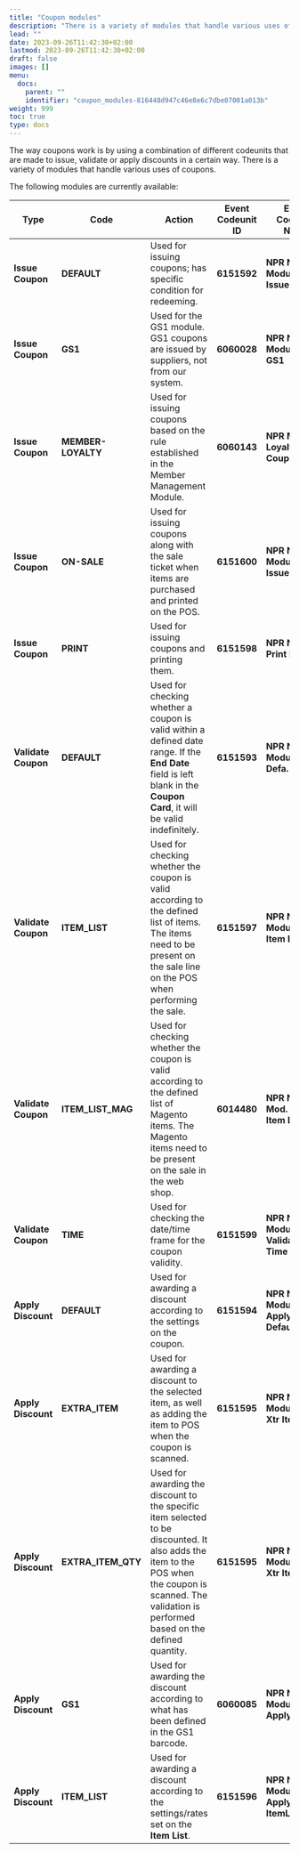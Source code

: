 ```yaml
---
title: "Coupon modules"
description: "There is a variety of modules that handle various uses of coupons. They are described in more detail in this article."
lead: ""
date: 2023-09-26T11:42:30+02:00
lastmod: 2023-09-26T11:42:30+02:00
draft: false
images: []
menu:
  docs:
    parent: ""
    identifier: "coupon_modules-816448d947c46e8e6c7dbe07001a013b"
weight: 999
toc: true
type: docs
---
```


The way coupons work is by using a combination of different codeunits that are made to issue, validate or apply discounts in a certain way. There is a variety of modules that handle various uses of coupons.

The following modules are currently available:

| Type      | Code |  Action  | Event Codeunit ID | Event Codeunit Name | 
| ----------- | ----------- | ----------- | ----------- | ----------- |
| **Issue Coupon** | **DEFAULT** | Used for issuing coupons; has specific condition for redeeming. | **6151592** | **NPR NpDc Module Issue: Default** |
| **Issue Coupon** | **GS1** | Used for the GS1 module. GS1 coupons are issued by suppliers, not from our system. | **6060028** | **NPR NpDc Module Issue GS1** |
| **Issue Coupon** | **MEMBER-LOYALTY** | Used for issuing coupons based on the rule established in the Member Management Module. | **6060143** | **NPR MM Loyalty Coupon Mgr** |
| **Issue Coupon** | **ON-SALE** | Used for issuing coupons along with the sale ticket when items are purchased and printed on the POS. | **6151600** | **NPR NpDc Module Issue: OnSale** |
| **Issue Coupon** | **PRINT** | Used for issuing coupons and printing them. | **6151598** | **NPR NpDc Print Module** |
| **Validate Coupon** | **DEFAULT** | Used for checking whether a coupon is valid within a defined date range. If the **End Date** field is left blank in the **Coupon Card**, it will be valid indefinitely. | **6151593** | **NPR NpDc ModuleValid.: Defa.** |
| **Validate Coupon** | **ITEM_LIST** | Used for checking whether the coupon is valid according to the defined list of items. The items need to be present on the sale line on the POS when performing the sale. | **6151597** | **NPR NpDc Module Valid. Item L.** |
| **Validate Coupon** | **ITEM_LIST_MAG** | Used for checking whether the coupon is valid according to the defined list of Magento items. The Magento items need to be present on the sale in the web shop. | **6014480** | **NPR NpDc Mod. Val. Item L. M.** |
| **Validate Coupon** | **TIME** | Used for checking the date/time frame for the coupon validity. | **6151599** | **NPR NpDc Module Validate: Time** |
| **Apply Discount** | **DEFAULT** | Used for awarding a discount according to the settings on the coupon. | **6151594** | **NPR NpDc Module Apply: Default** |
| **Apply Discount** | **EXTRA_ITEM** | Used for awarding a discount to the selected item, as well as adding the item to POS when the coupon is scanned. | **6151595** | **NPR NpDc ModuleApply: Xtr Item** |
| **Apply Discount** | **EXTRA_ITEM_QTY** | Used for awarding the discount to the specific item selected to be discounted. It also adds the item to the POS when the coupon is scanned. The validation is performed based on the defined quantity. | **6151595** | **NPR NpDc ModuleApply: Xtr Item** |
| **Apply Discount** | **GS1** | Used for awarding the discount according to what has been defined in the GS1 barcode. | **6060085** | **NPR NpDc Module Apply GS1** |
| **Apply Discount** | **ITEM_LIST** | Used for awarding a discount according to the settings/rates set on the **Item List**.  | **6151596** | **NPR NpDc Module Apply ItemList** |